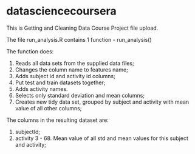 # datasciencecoursera

This is Getting and Cleaning Data Course Project file upload.

The file run_analysis.R contains 1 function - run_analysis()

The function does:

1. Reads all data sets from the supplied data files;
2. Changes the column name to features name;
3. Adds subject id and activity id columns;
4. Put test and train datasets together;
5. Adds activity names.
6. Selects only standard deviation and mean columns;
7. Creates new tidy data set, grouped by subject and activity with mean value of all other columns;

The columns in the resulting dataset are:

1. subjectId;
2. activity
3 - 68. Mean value of all std and mean values for this subject and activity;
